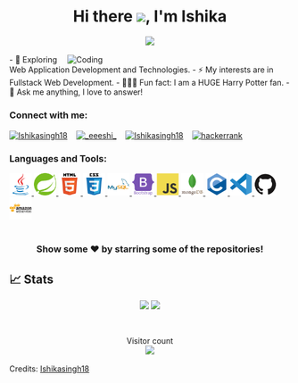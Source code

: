 <h1 align="center">Hi there  <img src="https://media.giphy.com/media/hvRJCLFzcasrR4ia7z/giphy.gif" width="35px">, I'm Ishika </h1>

<p align="center">
  <a align="center" href="https://github.com/DenverCoder1/readme-typing-svg"><img src="https://readme-typing-svg.herokuapp.com?&font=IBM+Plex+Sans&color=F72EE2&size=25&lines=Welcome+to+my+GitHub+Profile!;I'm+a+passionate+programmer+!;Web+development+Enthusiast!;Always+learning+new+things!;" /></a>
</p>
<img align="right" alt="Coding" width="400" src="https://cdn.dribbble.com/users/2646423/screenshots/5507196/computer.gif">
<p align="left">
- 🧠 Exploring Web Application Development and Technologies.
- ⚡ My interests are in Fullstack Web Development.
- 🧙🏻‍♂️ Fun fact: I am a HUGE Harry Potter fan.
- 💬 Ask me anything, I love to answer!
</p>
<h3 align="left">Connect with me:</h3>
<p align="left">

  <a href="https://www.linkedin.com/in/ishikasingh18/" target="blank"><img align="center" src="https://cdn.jsdelivr.net/npm/simple-icons@3.0.1/icons/linkedin.svg" alt="Ishikasingh18" height="30" width="40"  /></a> &nbsp;&nbsp;
<a href="https://www.instagram.com/_eeeshi_/" target="blank"><img align="center" src="https://cdn.jsdelivr.net/npm/simple-icons@3.0.1/icons/instagram.svg" alt="_eeeshi_" height="30" width="40" /></a> &nbsp;&nbsp;
<a href="https://twitter.com/IshikaS06910123" target="blank"><img align="center" src="https://cdn.jsdelivr.net/npm/simple-icons@3.0.1/icons/twitter.svg" alt="Ishikasingh18" height="30" width="40" /></a> &nbsp;&nbsp;
 <a href="https://www.hackerrank.com/ishika18296" target="blank"><img align="center" src="https://cdn.jsdelivr.net/npm/simple-icons@3.0.1/icons/hackerrank.svg" alt="hackerrank" height="30" width="40" /></a> 
</p>
 
 
<h3 align="left">Languages and Tools:</h3>
<p align="left"> 
 <a href="https://www.java.com" target="_blank" rel="noreferrer"> <img src="https://raw.githubusercontent.com/devicons/devicon/master/icons/java/java-original.svg" alt="java" width="40" height="40"/> </a> <a href="https://spring.io/" target="_blank" rel="noreferrer"> <img src="https://raw.githubusercontent.com/devicons/devicon/master/icons/spring/spring-original.svg" alt="spring" width="40" height="40"/> </a> <a href="https://www.w3.org/html/" target="_blank" rel="noreferrer"> <img src="https://raw.githubusercontent.com/devicons/devicon/master/icons/html5/html5-original-wordmark.svg" alt="html5" width="40" height="40"/> </a>
 <a href="https://www.w3schools.com/css/" target="_blank" rel="noreferrer"> <img src="https://raw.githubusercontent.com/devicons/devicon/master/icons/css3/css3-original-wordmark.svg" alt="css3" width="40" height="40"/> </a>  <a href="https://www.mysql.com/" target="_blank" rel="noreferrer"> <img src="https://raw.githubusercontent.com/devicons/devicon/master/icons/mysql/mysql-original-wordmark.svg" alt="mysql" width="40" height="40"/> </a><a href="https://getbootstrap.com" target="_blank" rel="noreferrer"> <img src="https://raw.githubusercontent.com/devicons/devicon/master/icons/bootstrap/bootstrap-plain-wordmark.svg" alt="bootstrap" width="40" height="40"/> </a>
 <a href="https://developer.mozilla.org/en-US/docs/Web/JavaScript" target="_blank" rel="noreferrer"> <img src="https://raw.githubusercontent.com/devicons/devicon/master/icons/javascript/javascript-original.svg" alt="javascript" width="40" height="40"/> </a>
<a href="https://www.mongodb.com/" target="_blank" rel="noreferrer"> <img src="https://raw.githubusercontent.com/devicons/devicon/master/icons/mongodb/mongodb-original-wordmark.svg" alt="mongodb" width="40" height="40"/> </a>  
 <a href="https://www.cprogramming.com/" target="_blank" rel="noreferrer"> <img src="https://raw.githubusercontent.com/devicons/devicon/master/icons/c/c-original.svg" alt="c" width="40" height="40"/> </a>
 <a href="https://code.visualstudio.com/" target="_blank" rel="noreferrer"><img src="https://raw.githubusercontent.com/devicons/devicon/master/icons/vscode/vscode-original.svg" alt="vscode" width="40" height="40"/> </a>
 <a href="https://github.com/" target="_blank" rel="noreferrer"><img src="https://raw.githubusercontent.com/devicons/devicon/master/icons/github/github-original.svg" alt="github" width="40" height="40"/> </a><a href="https://aws.amazon.com" target="_blank" rel="noreferrer"><img src="https://raw.githubusercontent.com/devicons/devicon/master/icons/amazonwebservices/amazonwebservices-original-wordmark.svg" alt="aws" width="40" height="40"/> </a>
 
 <br>
 <br>
 <h3 align="center"> Show some  ❤️  by starring some of the repositories! </h3>

## 📈 Stats

<p align="center">

  <img width="48%" src="https://github-readme-stats.vercel.app/api?username=Ishikasingh18&show_icons=true&theme=tokyonight" />
  <img width="48%" src="https://github-readme-streak-stats.herokuapp.com/?user=Ishikasingh18&theme=tokyonight" />
</p>

<br>
<p align="center"> 
  Visitor count<br>
  <img src="https://profile-counter.glitch.me/Ishikasingh18/count.svg" />
</p>

Credits: [Ishikasingh18](https://github.com/Ishikasingh18)
